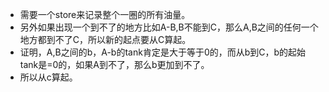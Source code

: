 + 需要一个store来记录整个一圈的所有油量。
+ 另外如果出现一个到不了的地方比如A-B,B不能到C，那么A,B之间的任何一个地方都到不了C，所以新的起点要从C算起。
+ 证明，A,B之间的b，A-b的tank肯定是大于等于0的，而从b到C，b的起始tank是=0的，如果A到不了，那么b更加到不了。
+ 所以从c算起。
